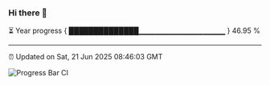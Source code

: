 ### Hi there 👋

⏳ Year progress { ██████████████▁▁▁▁▁▁▁▁▁▁▁▁▁▁▁▁ } 46.95 %

---

⏰ Updated on Sat, 21 Jun 2025 08:46:03 GMT

![Progress Bar CI](https://github.com/IshwaranRudhara/GIT-ACTION/workflows/Progress%20Bar%20CI/badge.svg)
